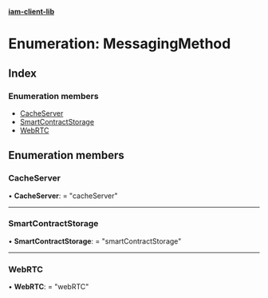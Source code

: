 **[iam-client-lib](../README.md)**

# Enumeration: MessagingMethod

## Index

### Enumeration members

* [CacheServer](messagingmethod.md#cacheserver)
* [SmartContractStorage](messagingmethod.md#smartcontractstorage)
* [WebRTC](messagingmethod.md#webrtc)

## Enumeration members

### CacheServer

•  **CacheServer**:  = "cacheServer"

___

### SmartContractStorage

•  **SmartContractStorage**:  = "smartContractStorage"

___

### WebRTC

•  **WebRTC**:  = "webRTC"

